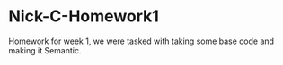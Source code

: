 # Nick-C-Homework1
Homework for week 1, we were tasked with taking some base code and making it Semantic.
